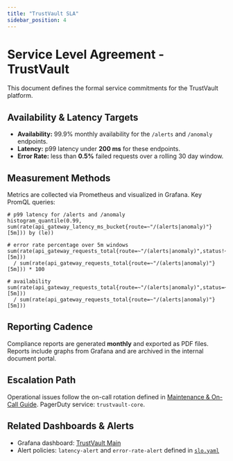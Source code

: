 ```yaml
---
title: "TrustVault SLA"
sidebar_position: 4
---
```


# Service Level Agreement - TrustVault

This document defines the formal service commitments for the TrustVault platform.

## Availability & Latency Targets

- **Availability:** 99.9% monthly availability for the `/alerts` and `/anomaly` endpoints.
- **Latency:** p99 latency under **200&nbsp;ms** for these endpoints.
- **Error Rate:** less than **0.5%** failed requests over a rolling 30&nbsp;day window.

## Measurement Methods

Metrics are collected via Prometheus and visualized in Grafana. Key PromQL queries:

```promql
# p99 latency for /alerts and /anomaly
histogram_quantile(0.99, sum(rate(api_gateway_latency_ms_bucket{route=~"/(alerts|anomaly)"}[5m])) by (le))

# error rate percentage over 5m windows
sum(rate(api_gateway_requests_total{route=~"/(alerts|anomaly)",status!~"2.."}[5m]))
  / sum(rate(api_gateway_requests_total{route=~"/(alerts|anomaly)"}[5m])) * 100

# availability
sum(rate(api_gateway_requests_total{route=~"/(alerts|anomaly)",status=~"2.."}[5m]))
  / sum(rate(api_gateway_requests_total{route=~"/(alerts|anomaly)"}[5m]))
```

## Reporting Cadence

Compliance reports are generated **monthly** and exported as PDF files. Reports include graphs from Grafana and are archived in the internal document portal.

## Escalation Path

Operational issues follow the on-call rotation defined in [Maintenance & On-Call Guide](../docs/MAINTENANCE.md). PagerDuty service: `trustvault-core`.

## Related Dashboards & Alerts

- Grafana dashboard: [TrustVault Main](https://grafana.example.com/d/trustvault-main)
- Alert policies: `latency-alert` and `error-rate-alert` defined in [`slo.yaml`](./slo.yaml)
